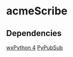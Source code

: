 # acmeScribe

## Dependencies

[wxPython 4](https://wxpython.org/)
[PyPubSub](https://pypi.org/project/PyPubSub/)